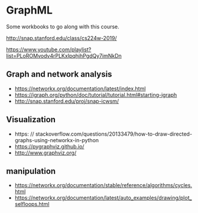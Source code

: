 # GraphML

Some workbooks to go along with this course.

http://snap.stanford.edu/class/cs224w-2019/

https://www.youtube.com/playlist?list=PLoROMvodv4rPLKxIpqhjhPgdQy7imNkDn


## Graph and network analysis
- https://networkx.org/documentation/latest/index.html
- https://igraph.org/python/doc/tutorial/tutorial.html#starting-igraph
- http://snap.stanford.edu/proj/snap-icwsm/

## Visualization
- https: // stackoverflow.com/questions/20133479/how-to-draw-directed-graphs-using-networkx-in-python
- https://pygraphviz.github.io/
- http://www.graphviz.org/

## manipulation
- https://networkx.org/documentation/stable/reference/algorithms/cycles.html
- https://networkx.org/documentation/latest/auto_examples/drawing/plot_selfloops.html

